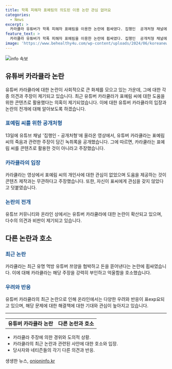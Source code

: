 ```yaml
---
title: 학폭 피해자 표예림의 의도된 이용 논란 관심 없어요
categories:
  - News
excerpt: >
  카라큘라 유튜버가 학폭 피해자 표예림을 이용한 논란에 휩싸였다. 집행인  공개처형 채널에서 공개된 녹취록에서 카라큘라는 표씨를 이용했다는 말을 한 것으로 드러났다. 논란 이후에도 유튜버는 먹방 유튜버 쯔양과 관련된 사이버 렉카로 논란을 겪었고, 자신의 억울함을 주장하며 논란을 해명했다. 논란에 대한 카라큘라의 입장은 아직 논란의 중심에 있다.
feature_text: >
  카라큘라 유튜버가 학폭 피해자 표예림을 이용한 논란에 휩싸였다. 집행인  공개처형 채널에서 공개된 녹취록에서 카라큘라는 표씨를 이용했다는 말을 한 것으로 드러났다. 논란 이후에도 유튜버는 먹방 유튜버 쯔양과 관련된 사이버 렉카로 논란을 겪었고, 자신의 억울함을 주장하며 논란을 해명했다. 논란에 대한 카라큘라의 입장은 아직 논란의 중심에 있다.
image: 'https://www.behealthy4u.com/wp-content/uploads/2024/06/koreanews.jpg'
---
```


<p><img src="https://www.behealthy4u.com/wp-content/uploads/2024/06/koreanews.jpg" alt="info 속보" /></p>

<h2 data-ke-size="size26">유튜버 카라큘라 논란</h2>

<p data-ke-size="size16">유튜버 카라큘라에 대한 논란이 사회적으로 큰 화제를 모으고 있는 가운데, 그에 대한 각종 의견과 주장이 제기되고 있습니다. 최근 유튜버 카라큘라가 표예림 씨에 대한 도움을 위한 콘텐츠로 활용했다는 의혹이 제기되었습니다. 이에 대한 유튜버 카라큘라의 입장과 논란의 전개에 대해 알아보도록 하겠습니다.</p>

<h3><b><span style="color: #1a5490;">표예림 씨를 위한 공개처형</span></b></h3>

<p data-ke-size="size16">13일에 유튜브 채널 '집행인 - 공개처형'에 올라온 영상에서, 유튜버 카라큘라는 표예림 씨의 죽음과 관련한 주장이 담긴 녹취록을 공개했습니다. 그에 따르면, 카라큘라는 표예림 씨를 콘텐츠로 활용한 것이 아니라고 주장했습니다.</p>

<h3><b><span style="color: #1a5490;">카라큘라의 입장</span></b></h3>

<p data-ke-size="size16">카라큘라는 영상에서 표예림 씨의 개인사에 대한 관심이 없었으며 도움을 제공하는 것이 콘텐츠 제작과는 무관하다고 주장했습니다. 또한, 자신이 표씨에게 관심을 갖지 않았다고 덧붙였습니다.</p>

<h3><b><span style="color: #1a5490;">논란의 전개</span></b></h3>

<p data-ke-size="size16">유튜브 커뮤니티와 온라인 상에서는 유튜버 카라큘라에 대한 논란이 확산되고 있으며, 다수의 의견과 비판이 제기되고 있습니다.</p>

<h2 data-ke-size="size26">다른 논란과 호소</h2>

<h3><b><span style="color: #1a5490;">최근 논란</span></b></h3>

<p data-ke-size="size16">카라큘라는 최근 유명 먹방 유튜버 쯔양을 협박하고 돈을 뜯어낸다는 논란에 휩싸였습니다. 이에 대해 카라큘라는 해당 주장을 강력히 부인하고 억울함을 호소했습니다.</p>

<h3><b><span style="color: #1a5490;">우려와 반응</span></b></h3>

<p data-ke-size="size16">유튜버 카라큘라의 최근 논란으로 인해 온라인에서는 다양한 우려와 반응이 표exp요되고 있으며, 해당 문제에 대한 해결책에 대한 기대와 관심이 높아지고 있습니다.</p>

<hr>

<table>
<tbody>
<tr>
<td style="text-align: center; height: 17px;"><b>유튜버 카라큘라 논란</b></td>
<td style="text-align: center; height: 17px;"><b>다른 논란과 호소</b></td>
</tr>
</tbody>
</table>

<ul>
<li>카라큘라 주장에 의한 경위와 도의적 상황.</li>
<li>카라큘라의 최근 논란과 관련된 사안에 대한 호소와 입장.</li>
<li>당사자와 네티즌들의 각기 다른 의견과 반응.</li>
</ul>
생생한 뉴스, <a href="https://onioninfo.kr" rel="dofollow">onioninfo.kr</a>


